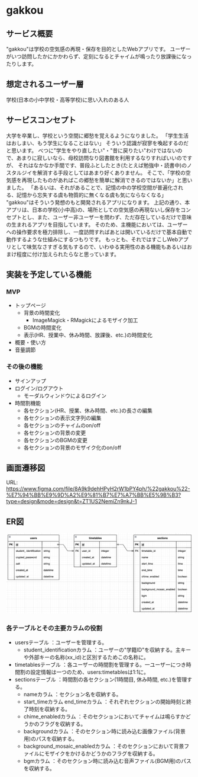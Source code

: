 # gakkou

## サービス概要
"gakkou"は学校の空気感の再現・保存を目的としたWebアプリです。
ユーザーがいつ訪問したかにかかわらず、定刻になるとチャイムが鳴ったり放課後になったりします。

## 想定されるユーザー層
学校(日本の小中学校・高等学校)に思い入れのある人

## サービスコンセプト
大学を卒業し、学校という空間に郷愁を覚えるようになりました。
「学生生活はおしまい、もう学生になることはない」
そういう認識が寂寥を喚起するのだと思います。
べつに"学生をやり直したい"・"昔に戻りたい"わけではないので、あまりに寂しいなら、母校訪問なり図書館を利用するなりすればいいのですが、
それはなかなか手間です、普段ふとしたとき(たとえば勉強中・読書中)のノスタルジイを解消する手段としてはあまり好くありません。
そこで、「学校の空気感を再現したものがあればこの郷愁を簡単に解消できるのではないか」と思いました。
「あるいは、それがあることで、記憶の中の学校空間が普遍化される、記憶から忘失する虞も物質的に無くなる虞も気にならなくなる」
"gakkou"はそういう発想のもと開発されるアプリになります。
上記の通り、本アプリは、日本の学校(小中高)の、場所としての空気感の再現ないし保存をコンセプトとし、また、ユーザー非ユーザーを問わず、ただ存在しているだけで意味の生まれるアプリを目指しています。
そのため、主機能においては、ユーザーへの操作要求を極力排除し、一度訪問すればあとは開いているだけで基本自動で動作するような仕組みにするつもりです。
もっとも、それではすこしWebアプリとして味気なさすぎる気もするので、いわゆる実用性のある機能もあるいはおまけ程度に付け加えられたらなと思っています。

## 実装を予定している機能
### MVP
* トップページ
  * 背景の時間変化
    * ImageMagick・RMagickによるモザイク加工
  * BGMの時間変化
  * 表示(HR、授業中、休み時間、放課後、etc.)の時間変化
* 概要・使い方
* 音量調節

### その後の機能
* サインアップ
* ログイン/ログアウト
  * モーダルウィンドウによるログイン
* 時間割機能
  * 各セクション(HR、授業、休み時間、etc.)の長さの編集
  * 各セクションの表示文字列の編集
  * 各セクションのチャイムのon/off
  * 各セクションの背景の変更
  * 各セクションのBGMの変更
  * 各セクションの背景のモザイク化のon/off

## 画面遷移図
URL: https://www.figma.com/file/8A9k9dehHPyH2rW1bPY4ph/%22gakkou%22-%E7%94%BB%E9%9D%A2%E9%81%B7%E7%A7%BB%E5%9B%B3?type=design&mode=design&t=ZT1US2NemiZn9nkJ-1

## ER図
![Alt text](gakkou_er_figure.png)

### 各テーブルとその主要カラムの役割
* usersテーブル
：ユーザーを管理する。
  * student_identificationカラム
  ：ユーザーの"学籍ID"を収納する。主キーや外部キーの名称(xx_id)と区別するためこの名称に。
* timetablesテーブル
：各ユーザーの時間割を管理する。一ユーザーにつき時間割の設定情報は一つのため、users:timetablesは1:1に。
* sectionsテーブル
：時間割の各セクション(1時間目, 休み時間, etc.)を管理する。
  * nameカラム
  ：セクション名を収納する。
  * start_timeカラム end_timeカラム
  ：それぞれセクションの開始時刻と終了時刻を収納する。
  * chime_enabledカラム
  ：そのセクションにおいてチャイムは鳴らすかどうかのフラグを収納する。
  * backgroundカラム
  ：そのセクション時に読み込む画像ファイル(背景用)のパスを収納する。
  * background_mosaic_enabledカラム
  ：そのセクションにおいて背景ファイルにモザイクをかけるかどうかのフラグを収納する。
  * bgmカラム
  ：そのセクション時に読み込む音声ファイル(BGM用)のパスを収納する。
